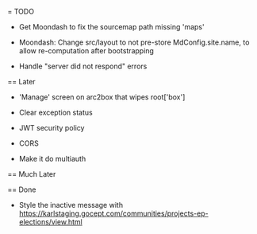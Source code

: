 = TODO

- Get Moondash to fix the sourcemap path missing 'maps'

- Moondash: Change src/layout to not pre-store MdConfig.site.name, to 
  allow re-computation after bootstrapping
  
- Handle "server did not respond" errors

== Later

- 'Manage' screen on arc2box that wipes root['box']

- Clear exception status

- JWT security policy
  
- CORS
  
- Make it do multiauth


== Much Later

== Done

- Style the inactive message with https://karlstaging.gocept.com/communities/projects-ep-elections/view.html

